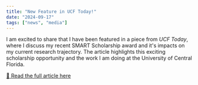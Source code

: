 ```yaml
---
title: "New Feature in UCF Today!"
date: "2024-09-17"
tags: ["news", "media"]
---
```


I am excited to share that I have been featured in a piece from *UCF Today*, where I discuss my recent SMART Scholarship award and it's impacts on my current research trajectory. The article highlights this exciting scholarship opportunity and the work I am doing at the University of Central Florida.

[📰 Read the full article here](https://www.ucf.edu/news/10-ucf-students-selected-for-2024-dod-smart-scholarships/)
